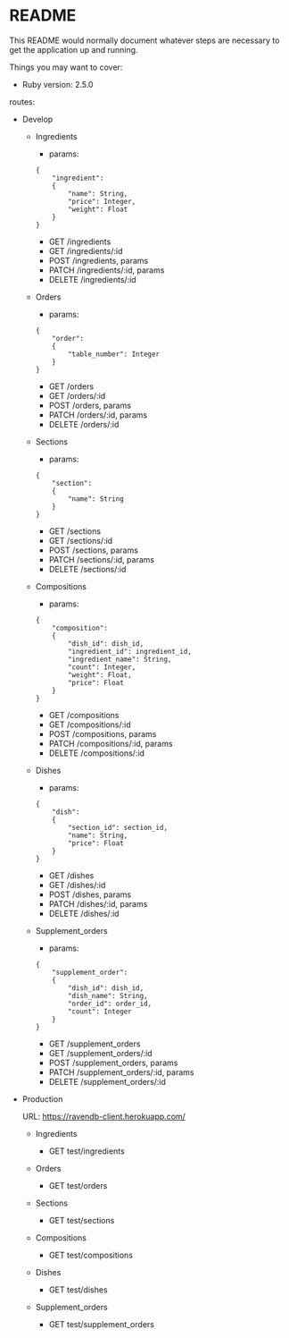 # README

This README would normally document whatever steps are necessary to get the
application up and running.

Things you may want to cover:

* Ruby version: 2.5.0

routes:

- Develop
    * Ingredients
        * params: 
        ```
        {
            "ingredient":
            {
                "name": String,
                "price": Integer,
                "weight": Float
            }
        }
        ```
        - GET /ingredients
        - GET /ingredients/:id
        - POST /ingredients, params
        - PATCH /ingredients/:id, params
        - DELETE /ingredients/:id
                
    * Orders
        * params: 
        ```
        {
            "order":
            {
                "table_number": Integer
            }
        }
        ```
        - GET /orders
        - GET /orders/:id
        - POST /orders, params
        - PATCH /orders/:id, params
        - DELETE /orders/:id
        
    * Sections
        * params: 
        ```
        {
            "section":
            {
                "name": String
            }
        }
        ```
        - GET /sections
        - GET /sections/:id
        - POST /sections, params
        - PATCH /sections/:id, params
        - DELETE /sections/:id
        
    * Compositions
        * params: 
        ```
        {
            "composition":
            {
                "dish_id": dish_id,
                "ingredient_id": ingredient_id,
                "ingredient_name": String,
                "count": Integer,
                "weight": Float,
                "price": Float
            }
        }
        ```
        - GET /compositions
        - GET /compositions/:id
        - POST /compositions, params
        - PATCH /compositions/:id, params
        - DELETE /compositions/:id
        
    * Dishes
        * params: 
        ```
        {
            "dish":
            {
                "section_id": section_id,
                "name": String,
                "price": Float
            }
        }
        ```
        - GET /dishes
        - GET /dishes/:id
        - POST /dishes, params
        - PATCH /dishes/:id, params
        - DELETE /dishes/:id
        
    * Supplement_orders
        * params: 
        ```
        {
            "supplement_order":
            {
                "dish_id": dish_id,
                "dish_name": String,
                "order_id": order_id,
                "count": Integer
            }
        }
        ```
        - GET /supplement_orders
        - GET /supplement_orders/:id
        - POST /supplement_orders, params
        - PATCH /supplement_orders/:id, params
        - DELETE /supplement_orders/:id

- Production

    URL: https://ravendb-client.herokuapp.com/

     * Ingredients
        - GET test/ingredients
        
    * Orders
        - GET test/orders
        
    * Sections
        - GET test/sections
        
    * Compositions
        - GET test/compositions
        
    * Dishes
        - GET test/dishes
        
    * Supplement_orders
        - GET test/supplement_orders